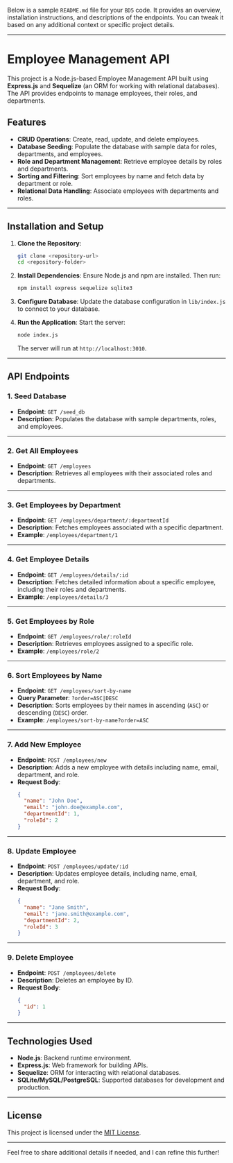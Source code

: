 Below is a sample `README.md` file for your `BD5` code. It provides an overview, installation instructions, and descriptions of the endpoints. You can tweak it based on any additional context or specific project details.

---

# Employee Management API

This project is a Node.js-based Employee Management API built using **Express.js** and **Sequelize** (an ORM for working with relational databases). The API provides endpoints to manage employees, their roles, and departments.

## Features

- **CRUD Operations**: Create, read, update, and delete employees.
- **Database Seeding**: Populate the database with sample data for roles, departments, and employees.
- **Role and Department Management**: Retrieve employee details by roles and departments.
- **Sorting and Filtering**: Sort employees by name and fetch data by department or role.
- **Relational Data Handling**: Associate employees with departments and roles.

---

## Installation and Setup

1. **Clone the Repository**:
   ```bash
   git clone <repository-url>
   cd <repository-folder>
   ```

2. **Install Dependencies**:
   Ensure Node.js and npm are installed. Then run:
   ```bash
   npm install express sequelize sqlite3 
   ```

3. **Configure Database**:
   Update the database configuration in `lib/index.js` to connect to your database.

4. **Run the Application**:
   Start the server:
   ```bash
   node index.js
   ```
   The server will run at `http://localhost:3010`.

---

## API Endpoints

### 1. Seed Database
- **Endpoint**: `GET /seed_db`
- **Description**: Populates the database with sample departments, roles, and employees.

---

### 2. Get All Employees
- **Endpoint**: `GET /employees`
- **Description**: Retrieves all employees with their associated roles and departments.

---

### 3. Get Employees by Department
- **Endpoint**: `GET /employees/department/:departmentId`
- **Description**: Fetches employees associated with a specific department.
- **Example**: `/employees/department/1`

---

### 4. Get Employee Details
- **Endpoint**: `GET /employees/details/:id`
- **Description**: Fetches detailed information about a specific employee, including their roles and departments.
- **Example**: `/employees/details/3`

---

### 5. Get Employees by Role
- **Endpoint**: `GET /employees/role/:roleId`
- **Description**: Retrieves employees assigned to a specific role.
- **Example**: `/employees/role/2`

---

### 6. Sort Employees by Name
- **Endpoint**: `GET /employees/sort-by-name`
- **Query Parameter**: `?order=ASC|DESC`
- **Description**: Sorts employees by their names in ascending (`ASC`) or descending (`DESC`) order.
- **Example**: `/employees/sort-by-name?order=ASC`

---

### 7. Add New Employee
- **Endpoint**: `POST /employees/new`
- **Description**: Adds a new employee with details including name, email, department, and role.
- **Request Body**:
  ```json
  {
    "name": "John Doe",
    "email": "john.doe@example.com",
    "departmentId": 1,
    "roleId": 2
  }
  ```

---

### 8. Update Employee
- **Endpoint**: `POST /employees/update/:id`
- **Description**: Updates employee details, including name, email, department, and role.
- **Request Body**:
  ```json
  {
    "name": "Jane Smith",
    "email": "jane.smith@example.com",
    "departmentId": 2,
    "roleId": 3
  }
  ```

---

### 9. Delete Employee
- **Endpoint**: `POST /employees/delete`
- **Description**: Deletes an employee by ID.
- **Request Body**:
  ```json
  {
    "id": 1
  }
  ```

---

## Technologies Used

- **Node.js**: Backend runtime environment.
- **Express.js**: Web framework for building APIs.
- **Sequelize**: ORM for interacting with relational databases.
- **SQLite/MySQL/PostgreSQL**: Supported databases for development and production.

---

## License

This project is licensed under the [MIT License](LICENSE).

---

Feel free to share additional details if needed, and I can refine this further!
